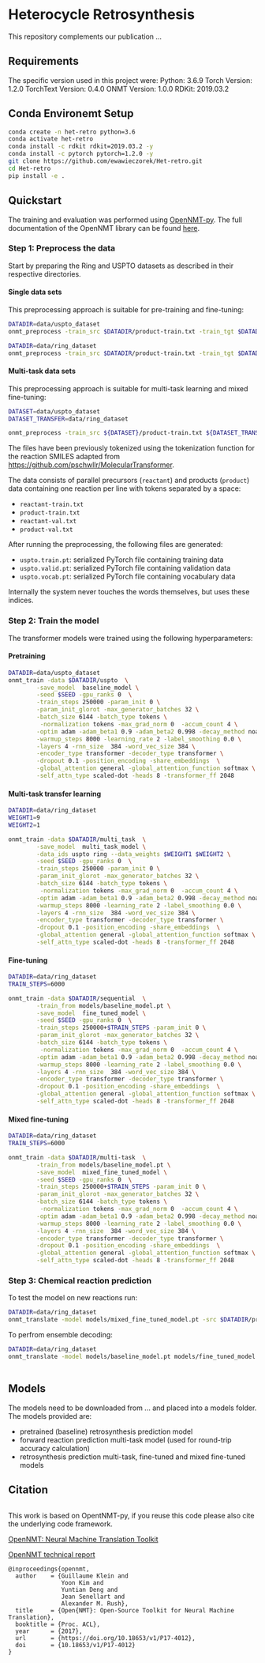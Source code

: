 # Heterocycle Retrosynthesis

This repository complements our publication ... 

## Requirements

The specific version used in this project were:
Python: 3.6.9
Torch Version: 1.2.0
TorchText Version: 0.4.0
ONMT Version: 1.0.0
RDKit: 2019.03.2

## Conda Environemt Setup

```bash
conda create -n het-retro python=3.6
conda activate het-retro
conda install -c rdkit rdkit=2019.03.2 -y
conda install -c pytorch pytorch=1.2.0 -y
git clone https://github.com/ewawieczorek/Het-retro.git
cd Het-retro
pip install -e .
```

## Quickstart

The training and evaluation was performed using [OpenNMT-py](https://github.com/OpenNMT/OpenNMT-py).
The full documentation of the OpenNMT library can be found [here](http://opennmt.net/OpenNMT-py/). 


### Step 1: Preprocess the data

Start by preparing the Ring and USPTO datasets as described in their respective directories.

#### Single data sets

This preprocessing approach is suitable for pre-training and fine-tuning:

```bash
DATADIR=data/uspto_dataset
onmt_preprocess -train_src $DATADIR/product-train.txt -train_tgt $DATADIR/reactant-train.txt -valid_src $DATADIR/product-valid.txt -valid_tgt $DATADIR/reactant-valid.txt -save_data $DATADIR/uspto -src_seq_length 3000 -tgt_seq_length 3000 -src_vocab_size 3000 -tgt_vocab_size 3000 -share_vocab
```

```bash
DATADIR=data/ring_dataset
onmt_preprocess -train_src $DATADIR/product-train.txt -train_tgt $DATADIR/reactant-train.txt -valid_src $DATADIR/product-valid.txt -valid_tgt $DATADIR/reactant-valid.txt -save_data $DATADIR/sequential -src_seq_length 3000 -tgt_seq_length 3000 -src_vocab_size 3000 -tgt_vocab_size 3000 -share_vocab
```

#### Multi-task data sets

This preprocessing approach is suitable for multi-task learning and mixed fine-tuning:

```bash
DATASET=data/uspto_dataset
DATASET_TRANSFER=data/ring_dataset

onmt_preprocess -train_src ${DATASET}/product-train.txt ${DATASET_TRANSFER}/product-train.txt -train_tgt ${DATASET}/reactant-train.txt ${DATASET_TRANSFER}/reactant-train.txt -train_ids uspto ring  -valid_src ${DATASET_TRANSFER}/product-valid.txt -valid_tgt ${DATASET_TRANSFER}/reactant-valid.txt -save_data ${DATASET_TRANSFER}/multi_task -src_seq_length 3000 -tgt_seq_length 3000 -src_vocab_size 3000 -tgt_vocab_size 3000 -share_vocab

```


The files have been previously tokenized using the tokenization function for the reaction SMILES adapted from https://github.com/pschwllr/MolecularTransformer.


The data consists of parallel precursors (`reactant`) and products (`product`) data containing one reaction per line with tokens separated by a space:

* `reactant-train.txt`
* `product-train.txt`
* `reactant-val.txt`
* `product-val.txt`


After running the preprocessing, the following files are generated:

* `uspto.train.pt`: serialized PyTorch file containing training data
* `uspto.valid.pt`: serialized PyTorch file containing validation data
* `uspto.vocab.pt`: serialized PyTorch file containing vocabulary data


Internally the system never touches the words themselves, but uses these indices.

### Step 2: Train the model

The transformer models were trained using the following hyperparameters:

#### Pretraining

```bash
DATADIR=data/uspto_dataset
onmt_train -data $DATADIR/uspto  \
        -save_model  baseline_model \
        -seed $SEED -gpu_ranks 0  \
        -train_steps 250000 -param_init 0 \
        -param_init_glorot -max_generator_batches 32 \
        -batch_size 6144 -batch_type tokens \
         -normalization tokens -max_grad_norm 0  -accum_count 4 \
        -optim adam -adam_beta1 0.9 -adam_beta2 0.998 -decay_method noam  \
        -warmup_steps 8000 -learning_rate 2 -label_smoothing 0.0 \
        -layers 4 -rnn_size  384 -word_vec_size 384 \
        -encoder_type transformer -decoder_type transformer \
        -dropout 0.1 -position_encoding -share_embeddings  \
        -global_attention general -global_attention_function softmax \
        -self_attn_type scaled-dot -heads 8 -transformer_ff 2048
```

#### Multi-task transfer learning

```bash
DATADIR=data/ring_dataset
WEIGHT1=9
WEIGHT2=1

onmt_train -data $DATADIR/multi_task  \
        -save_model  multi_task_model \
        -data_ids uspto ring --data_weights $WEIGHT1 $WEIGHT2 \
        -seed $SEED -gpu_ranks 0  \
        -train_steps 250000 -param_init 0 \
        -param_init_glorot -max_generator_batches 32 \
        -batch_size 6144 -batch_type tokens \
         -normalization tokens -max_grad_norm 0  -accum_count 4 \
        -optim adam -adam_beta1 0.9 -adam_beta2 0.998 -decay_method noam  \
        -warmup_steps 8000 -learning_rate 2 -label_smoothing 0.0 \
        -layers 4 -rnn_size  384 -word_vec_size 384 \
        -encoder_type transformer -decoder_type transformer \
        -dropout 0.1 -position_encoding -share_embeddings  \
        -global_attention general -global_attention_function softmax \
        -self_attn_type scaled-dot -heads 8 -transformer_ff 2048
```


#### Fine-tuning

```bash
DATADIR=data/ring_dataset
TRAIN_STEPS=6000

onmt_train -data $DATADIR/sequential  \
        -train_from models/baseline_model.pt \
        -save_model  fine_tuned_model \
        -seed $SEED -gpu_ranks 0  \
        -train_steps 250000+$TRAIN_STEPS -param_init 0 \
        -param_init_glorot -max_generator_batches 32 \
        -batch_size 6144 -batch_type tokens \
         -normalization tokens -max_grad_norm 0  -accum_count 4 \
        -optim adam -adam_beta1 0.9 -adam_beta2 0.998 -decay_method noam  \
        -warmup_steps 8000 -learning_rate 2 -label_smoothing 0.0 \
        -layers 4 -rnn_size  384 -word_vec_size 384 \
        -encoder_type transformer -decoder_type transformer \
        -dropout 0.1 -position_encoding -share_embeddings  \
        -global_attention general -global_attention_function softmax \
        -self_attn_type scaled-dot -heads 8 -transformer_ff 2048
```
#### Mixed fine-tuning

```bash
DATADIR=data/ring_dataset
TRAIN_STEPS=6000

onmt_train -data $DATADIR/multi-task  \
        -train_from models/baseline_model.pt \
        -save_model  mixed_fine_tuned_model \
        -seed $SEED -gpu_ranks 0  \
        -train_steps 250000+$TRAIN_STEPS -param_init 0 \
        -param_init_glorot -max_generator_batches 32 \
        -batch_size 6144 -batch_type tokens \
         -normalization tokens -max_grad_norm 0  -accum_count 4 \
        -optim adam -adam_beta1 0.9 -adam_beta2 0.998 -decay_method noam  \
        -warmup_steps 8000 -learning_rate 2 -label_smoothing 0.0 \
        -layers 4 -rnn_size  384 -word_vec_size 384 \
        -encoder_type transformer -decoder_type transformer \
        -dropout 0.1 -position_encoding -share_embeddings  \
        -global_attention general -global_attention_function softmax \
        -self_attn_type scaled-dot -heads 8 -transformer_ff 2048
```

### Step 3: Chemical reaction prediction

To test the model on new reactions run:

```bash
DATADIR=data/ring_dataset
onmt_translate -model models/mixed_fine_tuned_model.pt -src $DATADIR/product-test.txt -output predictions.txt  -n_best 1 -beam_size 5 -max_length 300 -batch_size 64 
```
To perfrom ensemble decoding:

```bash
DATADIR=data/ring_dataset
onmt_translate -model models/baseline_model.pt models/fine_tuned_model.pt -src $DATADIR/product-test.txt -output ensemble_predictions.txt  -n_best 1 -beam_size 5 -max_length 300 -batch_size 64
 
```

## Models

The models need to be downloaded from ... and placed into a models folder.
The models provided are:
* pretrained (baseline) retrosynthesis prediction model
* forward reaction prediction multi-task model (used for round-trip accuracy calculation)
* retrosynthesis prediction multi-task, fine-tuned and mixed fine-tuned models

## Citation

```

```


This work is based on OpentNMT-py, if you reuse this code please also cite the underlying code framework.

[OpenNMT: Neural Machine Translation Toolkit](https://arxiv.org/pdf/1805.11462)

[OpenNMT technical report](https://doi.org/10.18653/v1/P17-4012)

```
@inproceedings{opennmt,
  author    = {Guillaume Klein and
               Yoon Kim and
               Yuntian Deng and
               Jean Senellart and
               Alexander M. Rush},
  title     = {Open{NMT}: Open-Source Toolkit for Neural Machine Translation},
  booktitle = {Proc. ACL},
  year      = {2017},
  url       = {https://doi.org/10.18653/v1/P17-4012},
  doi       = {10.18653/v1/P17-4012}
}
```

